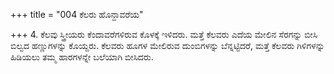 +++
title = "004 ಕೆಲರು ಹೊನ್ದಾವರೆಯ"

+++
4. ಕೆಲವು ಸ್ತ್ರೀಯರು ಕೆಂದಾವರೆಗಳಿರುವ ಕೊಳಕ್ಕೆ ಇಳಿದರು. ಮತ್ತೆ ಕೆಲವರು ಎದೆಯ ಮೇಲಿನ ಸೆರಗನ್ನು ಬೀಸಿ  ಬಿಲ್ವದ ಹಣ್ಣುಗಳನ್ನು ಕೊಯ್ದರು. ಕೆಲವರು ಹೂಗಳ ಮೇಲಿರುವ ದುಂಬಿಗಳನ್ನು ಬೆನ್ನಟ್ಟಿದರೆ, ಮತ್ತೆ ಕೆಲವರು ಗಿಳಿಗಳನ್ನು ಹಿಡಿಯಲು ತಮ್ಮ ಹಾರಗಳನ್ನೇ ಬಲೆಯಾಗಿ ಬೀಸಿದರು.